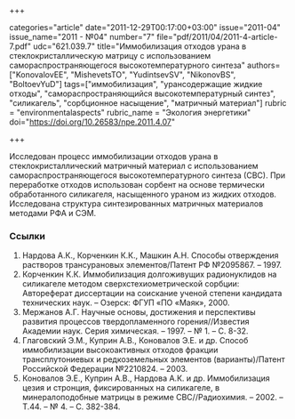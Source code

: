 +++

categories="article"
date="2011-12-29T00:17:00+03:00"
issue="2011-04"
issue_name="2011 - №04"
number="7"
file="pdf/2011/04/2011-4-article-7.pdf"
udc="621.039.7"
title="Иммобилизация отходов урана в стеклокристаллическую матрицу с использованием самораспространяющегося высокотемпературного синтеза"
authors=["KonovalovEE", "MishevetsTO", "YudintsevSV", "NikonovBS", "BoltoevYuD"]
tags=["иммобилизация", "урансодержащие жидкие отходы", "самораспространяющийся высокотемпературный синтез", "силикагель", "сорбционное насыщение", "матричный материал"]
rubric = "environmentalaspects"
rubric_name = "Экология энергетики"
doi="https://doi.org/10.26583/npe.2011.4.07"

+++

Исследован процесс иммобилизации отходов урана в стеклокристаллический матричный материал с использованием самораспространяющегося высокотемпературного синтеза (СВС). При переработке отходов использован сорбент на основе термически обработанного силикагеля, насыщенного ураном из жидких отходов. Исследована структура синтезированных матричных материалов методами РФА и СЭМ.

### Ссылки

1. Нардова А.К., Корченкин К.К., Машкин А.Н. Способы отверждения растворов трансурановых элементов/Патент РФ №2095867. – 1997.
2. Корченкин К.К. Иммобилизация долгоживущих радионуклидов на силикагеле методом сверхстехиометрической сорбции: Автореферат диссертации на соискание ученой степени кандидата технических наук. – Озерск: ФГУП «ПО «Маяк», 2000.
3. Мержанов А.Г. Научные основы, достижения и перспективы развития процессов твердопламенного горения//Известия Академии наук. Серия химическая. – 1997. – № 1. – С. 8-32.
4. Глаговский Э.М., Куприн А.В., Коновалов Э.Е. и др. Способ иммобилизации высокоактивных отходов фракции трансплутониевых и редкоземельных элементов (варианты)/Патент Российской Федерации №2210824. – 2003.
5. Коновалов Э.Е., Куприн А.В., Нардова А.К. и др. Иммобилизация цезия и стронция, фиксированных на силикагеле, в минералоподобные матрицы в режиме СВС//Радиохимия. – 2002. – Т.44. – № 4. – С. 382-384.